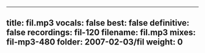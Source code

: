 
---
title: fil.mp3
vocals: false
best: false
definitive: false
recordings: fil-120
filename: fil.mp3
mixes: fil-mp3-480
folder: 2007-02-03/fil
weight: 0
---
